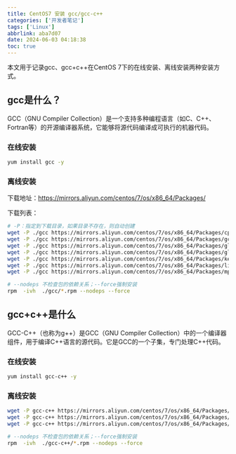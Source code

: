 ```yaml
---
title: CentOS7 安装 gcc/gcc-c++
categories: ['开发者笔记']
tags: ['Linux']
abbrlink: aba7d07
date: 2024-06-03 04:18:38
toc: true
---
```



<meta name="referrer" content="no-referrer" />

本文用于记录gcc、gcc+c++在CentOS 7下的在线安装、离线安装两种安装方式。

<!--more-->

## gcc是什么？

GCC（GNU Compiler Collection）是一个支持多种编程语言（如C、C++、Fortran等）的开源编译器系统，它能够将源代码编译成可执行的机器代码。

### 在线安装

```bash
yum install gcc -y
```

### 离线安装

下载地址：https://mirrors.aliyun.com/centos/7/os/x86_64/Packages/

下载列表：

```bash
# -P：指定到下载目录，如果目录不存在，则自动创建
wget -P ./gcc https://mirrors.aliyun.com/centos/7/os/x86_64/Packages/cpp-4.8.5-44.el7.x86_64.rpm
wget -P ./gcc https://mirrors.aliyun.com/centos/7/os/x86_64/Packages/gcc-4.8.5-44.el7.x86_64.rpm
wget -P ./gcc https://mirrors.aliyun.com/centos/7/os/x86_64/Packages/glibc-devel-2.17-317.el7.x86_64.rpm
wget -P ./gcc https://mirrors.aliyun.com/centos/7/os/x86_64/Packages/glibc-headers-2.17-317.el7.x86_64.rpm
wget -P ./gcc https://mirrors.aliyun.com/centos/7/os/x86_64/Packages/kernel-headers-3.10.0-1160.el7.x86_64.rpm
wget -P ./gcc https://mirrors.aliyun.com/centos/7/os/x86_64/Packages/libmpc-1.0.1-3.el7.x86_64.rpm
wget -P ./gcc https://mirrors.aliyun.com/centos/7/os/x86_64/Packages/mpfr-3.1.1-4.el7.x86_64.rpm

# --nodeps 不检查包的依赖关系；--force强制安装
rpm  -ivh  ./gcc/*.rpm --nodeps --force
```

## gcc+c++是什么

GCC-C++（也称为g++）是GCC（GNU Compiler Collection）中的一个编译器组件，用于编译C++语言的源代码。它是GCC的一个子集，专门处理C++代码。

### 在线安装

```bash
yum install gcc-c++ -y
```

### 离线安装

```bash
wget -P gcc-c++ https://mirrors.aliyun.com/centos/7/os/x86_64/Packages/gcc-c++-4.8.5-44.el7.x86_64.rpm
wget -P gcc-c++ https://mirrors.aliyun.com/centos/7/os/x86_64/Packages/compat-libstdc++-33-3.2.3-72.el7.x86_64.rpm
wget -P gcc-c++ https://mirrors.aliyun.com/centos/7/os/x86_64/Packages/libstdc++-devel-4.8.5-44.el7.x86_64.rpm

# --nodeps 不检查包的依赖关系；--force强制安装
rpm  -ivh  ./gcc-c++/*.rpm --nodeps --force
```

